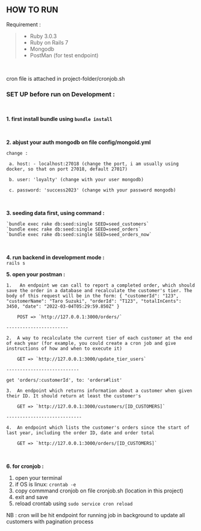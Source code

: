 ## HOW TO RUN

Requirement : 
>* Ruby 3.0.3
>*    Ruby on Rails 7
>*    Mongodb
>*    PostMan (for test endpoint)

<br>

cron file is attached in project-folder/cronjob.sh

### SET UP before run on Development : 

<br>

<b> 1. first install bundle using `bundle install` </b>

<br>

<b>  2. abjust your auth mongodb on file config/mongoid.yml  </b>
<br>

    change :
    
     a. host: - localhost:27018 (change the port, i am usually using docker, so that on port 27018, default 27017)

     b. user: 'loyalty' (change with your user mongodb)

     c. password: 'success2023' (change with your password mongodb)
     
<br>

<b> 3. seeding data first, using command : </b>

    `bundle exec rake db:seed:single SEED=seed_customers`
    `bundle exec rake db:seed:single SEED=seed_orders`
    `bundle exec rake db:seed:single SEED=seed_orders_now`
<br>

<b> 4. run backend in development mode : </b><br>
    ```
    rails s
    ```
<br>

<b>5. open your postman : </b>
<br>


    1.   An endpoint we can call to report a completed order, which should save the order in a database and recalculate the customer's tier. The body of this request will be in the form: { "customerId": "123", "customerName": "Taro Suzuki", "orderId": "T123", "totalInCents": 3450, "date": "2022-03-04T05:29:59.850Z" }

        POST => `http://127.0.0.1:3000/orders/`

    -----------------------

    2.  A way to recalculate the current tier of each customer at the end of each year (for example, you could create a cron job and give instructions of how and when to execute it)

        GET => `http://127.0.0.1:3000/update_tier_users` 

    ---------------------------

    get 'orders/:customerId', to: 'orders#list'

    3.  An endpoint which returns information about a customer when given their ID. It should return at least the customer's

        GET => `http://127.0.0.1:3000/customers/[ID_CUSTOMERS]` 

    ----------------------------

    4.  An endpoint which lists the customer's orders since the start of last year, including the order ID, date and order total

        GET => `http://127.0.0.1:3000/orders/[ID_CUSTOMERS]` 

<br>

<b> 6. for cronjob : </b>
   1. open your terminal
   2. if OS is linux: `crontab -e`
   3. copy commmand cronjob on file cronjob.sh (location in this project)
   4. exit and save
   5. reload crontab using `sudo service cron reload`

   NB : cron will be hit endpoint for running job in background to update all customers with pagination process
